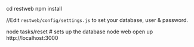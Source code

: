 cd restweb
npm install

//Edit `restweb/config/settings.js` to set your database, user & password.

node tasks/reset # sets up the database
node web
open up http://localhost:3000

